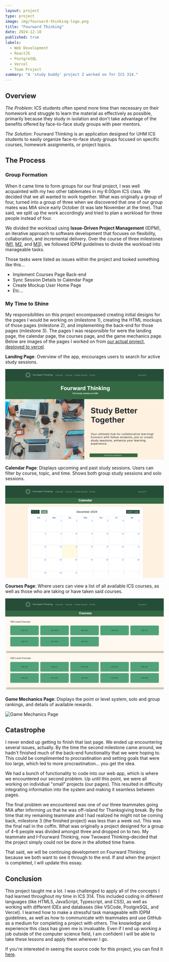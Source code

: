 ```yaml
---
layout: project
type: project
image: img/fourward-thinking-logo.png
title: "Fourward Thinking"
date: 2024-12-18
published: true
labels:
  - Web Development
  - ReactJS
  - PostgreSQL
  - Vercel
  - Team Project
summary: "A 'study buddy' project I worked on for ICS 314."
---
```


## Overview

*The Problem*: ICS students often spend more time than necessary on their homework and struggle to learn the material as effectively as possible, primarily because they study in isolation and don't take advantage of the benefits offered by face-to-face study groups with peer mentors.

*The Solution*: Fourward Thinking is an application designed for UHM ICS students to easily organize face-to-face study groups focused on specific courses, homework assignments, or project topics.

## The Process

### Group Formation

When it came time to form groups for our final project, I was well acquainted with my two other tablemates in my 6:00pm ICS class. We decided that we all wanted to work together. What was originally a group of four, turned into a group of three when we discovered that one of our group mates was MIA since early October (it was late November at the time). That said, we split up the work accordingly and tried to plan a workload for three people instead of four.

We divided the workload using **Issue-Driven Project Management** (IDPM), an iterative approach to software development that focuses on flexibility, collaboration, and incremental delivery. Over the course of three milestones ([M1](https://github.com/orgs/fourward-thinking/projects/1), [M2](https://github.com/orgs/fourward-thinking/projects/3), and [M3](https://github.com/orgs/fourward-thinking/projects/4)), we followed IDPM guidelines to divide the workload into manageable tasks. 

Those tasks were listed as issues within the project and looked something like this...

* Implement Courses Page Back-end
* Sync Session Details to Calendar Page
* Create Mockup User Home Page
* Etc...

### My Time to Shine

My responsibilities on this project encompassed creating initial designs for the pages I would be working on (milestone 1), creating the HTML mockups of those pages (milestone 2), and implementing the back-end for those pages (milestone 3). The pages I was responsible for were the landing page, the calendar page, the courses page, and the game mechanics page. Below are images of the pages I worked on from [our actual project, deployed to vercel](https://fourward-thinking-app.vercel.app/).

**Landing Page**:
Overview of the app, encourages users to search for active study sessions.

<img src="img/ft-landing-page.png" alt="Landing Page" />

**Calendar Page**:
Displays upcoming and past study sessions. Users can filter by course, topic, and time. Shows both group study sessions and solo sessions.

<img src="img/ft-calendar-page.png" alt="Calendar Page" />

**Courses Page**:
Where users can view a list of all available ICS courses, as well as those who are taking or have taken said courses.

<img src="img/ft-courses-page.png" alt="Courses Page" />

**Game Mechanics Page**:
Displays the point or level system, solo and group rankings, and details of available rewards.

<img src="img/ft-achievements-page.png" alt="Game Mechanics Page" />

## Catastrophe

I never ended up getting to finish that last page. We ended up encountering several issues, actually. By the time the second milestone came around, we hadn't finished much of the back-end functionality that we were hoping to. This could be complimented to procrastination and setting goals that were too large, which led to more procrastination... you get the idea. 

We had a bunch of functionality to code into our web app, which is where we encountered our second problem. Up until this point, we were all working on individual "small" projects (our pages). This resulted in difficulty integrating information into the system and making it seamless between pages.

The final problem we encountered was one of our three teammates going MIA after informing us that he was off-island for Thanksgiving break. By the time that my remaining teammate and I had realized he might not be coming back, milestone 3 (the finished project) was less than a week out. This was the final nail in the coffin. What was originally a project designed for a group of 4-6 people was divided amongst three and dropped on to two. My teammate and I–Fourward Thinking, now Twoward Thinking–decided that the project simply could not be done in the allotted time frame.

That said, we will be continuing development on Fourward Thinking because we both want to see it through to the end. If and when the project is completed, I will update this essay.

## Conclusion

This project taught me a lot. I was challenged to apply all of the concepts I had learned throughout my time in ICS 314. This included coding in different languages (like HTML5, JavaScript, Typescript, and CSS), as well as working with different IDEs and databases (like VSCode, PostgreSQL, and Vercel). I learned how to make a stressful task manageable with IDPM guidelines, as well as how to communicate with teammates and use GitHub as a medium for completing a project with others. The knowledge and experience this class has given me is invaluable. Even if I end up working a job outside of the computer science field, I am confident I will be able to take these lessons and apply them wherever I go.

If you're interested in seeing the source code for this project, you can find it [here](https://github.com/fourward-thinking/fourward-thinking-app).

